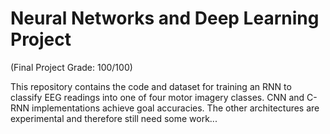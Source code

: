 # Neural Networks and Deep Learning Project

(Final Project Grade: 100/100)

This repository contains the code and dataset for training an RNN to classify EEG readings into one of four motor imagery classes. CNN and C-RNN implementations achieve goal accuracies. The other architectures are experimental and therefore still need some work... 

